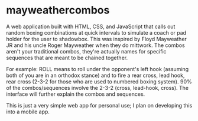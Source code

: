 # mayweathercombos
A web application built with HTML, CSS, and JavaScript that calls out random boxing combinations at quick intervals to simulate a coach or pad holder for the user to shadowbox. This was inspired by Floyd Mayweather JR and his uncle Roger Mayweather when they do mittwork. The combos aren't your traditional combos, they're actually names for specific sequences that are meant to be chained together. 

For example: ROLL means to roll under the opponent's left hook (assuming both of you are in an orthodox stance) and to fire a rear cross, lead hook, rear cross (2-3-2 for those who are used to numbered boxing system). 90% of the combos/sequences involve the 2-3-2 (cross, lead-hook, cross). The interface will further explain the combos and sequences. 

This is just a very simple web app for personal use; I plan on developing this into a mobile app. 
